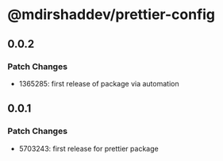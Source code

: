 # @mdirshaddev/prettier-config

## 0.0.2

### Patch Changes

- 1365285: first release of package via automation

## 0.0.1

### Patch Changes

- 5703243: first release for prettier package
